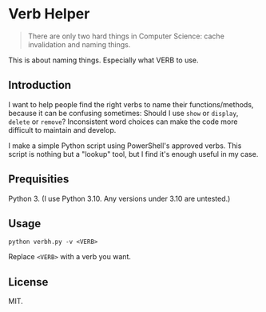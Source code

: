 # Verb Helper

> There are only two hard things in Computer Science: cache invalidation and naming things.

This is about naming things. Especially what VERB to use.

## Introduction

I want to help people find the right verbs to name their functions/methods, because it can be confusing sometimes: Should I use `show` or `display`, `delete` or `remove`? Inconsistent word choices can make the code more difficult to maintain and develop.

I make a simple Python script using PowerShell's approved verbs. This script is nothing but a "lookup" tool, but I find it's enough useful in my case.

## Prequisities

Python 3. (I use Python 3.10. Any versions under 3.10 are untested.)

## Usage

```{bash}
python verbh.py -v <VERB>
```

Replace `<VERB>` with a verb you want.

## License

MIT.
